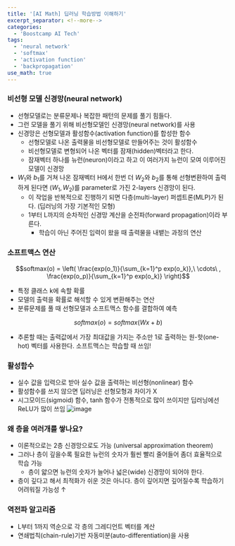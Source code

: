 ```yaml
---
title: '[AI Math] 딥러닝 학습방법 이해하기'
excerpt_separator: <!--more-->
categories:
  - 'Boostcamp AI Tech'
tags:
  - 'neural network'
  - 'softmax'
  - 'activation function'
  - 'backpropagation'
use_math: true
---
```


### 비선형 모델 신경망(neural network) 
- 선형모델로는 분류문제나 복잡한 패턴의 문제를 풀기 힘들다.
- 그런 모델을 풀기 위해 비선형모델인 신경망(neural network)를 사용
- 신경망은 선형모델과 활성함수(activation function)를 합성한 함수
    - 선형모델로 나온 출력물을 비선형모델로 만들어주는 것이 활성함수
    - 비선형모델로 변형되어 나온 벡터를 잠재(hidden)벡터라고 한다.
    - 잠재벡터 하나를 뉴런(neuron)이라고 하고 이 여러가지 뉴런이 모여 이루어진 모델이 신경망
- $W_1$와 $b_1$를 거쳐 나온 잠재벡터 H에서 한번 더 $W_2$와 $b_2$를 통해 선형변환하여 출력하게 된다면 $(W_1, W_2)$를 parameter로 가진 2-layers 신경망이 된다.
    - 이 작업을 반복적으로 진행하기 되면 다층(multi-layer) 퍼셉트론(MLP)가 된다. (딥러닝의 가장 기본적인 모형)
    - 1부터 L까지의 순차적인 신경망 계산을 순전파(forward propagation)이라 부른다.
        - 학습이 아닌 주어진 입력이 왔을 때 출력물을 내뱉는 과정의 연산

### 소프트맥스 연산  

$$softmax(o) = \left( \frac{exp(o_1)}{\sum_{k=1}^p exp(o_k)},\ \cdots\ , \frac{exp(o_p)}{\sum_{k=1}^p exp(o_k)} \right)$$

- 특정 클래스 k에 속할 확률 
- 모델의 출력을 확률로 해석할 수 있게 변환해주는 연산
- 분류문제를 풀 때 선형모델과 소프트맥스 함수를 결합하여 예측

$$softmax(o) = softmax(Wx+b)$$

- 추론할 때는 출력값에서 가장 최대값을 가지는 주소만 1로 출력하는 원-핫(one-hot) 벡터를 사용한다. 소프트맥스는 학습할 때 쓰임!

### 활성함수
- 실수 값을 입력으로 받아 실수 값을 출력하는 비선형(nonlinear) 함수
- 활성함수를 쓰지 않으면 딥러닝은 선형모형과 차이가 X
- 시그모이드(sigmoid) 함수, tanh 함수가 전통적으로 많이 쓰이지만 딥러닝에선 ReLU가 많이 쓰임
![image](https://user-images.githubusercontent.com/59808674/194135314-3654792c-3634-4ba4-b0f0-8ea34eb47b8a.png)  

### 왜 층을 여러개를 쌓나요?
- 이론적으로는 2층 신경망으로도 가능 (universal approximation theorem)
- 그러나 층이 깊을수록 필요한 뉴런의 숫자가 훨씬 빨리 줄어들어 좀더 효율적으로 학습 가능
    - 층이 얇으면 뉴런의 숫자가 늘어나 넓은(wide) 신경망이 되어야 한다.
- 층이 깊다고 해서 최적화가 쉬운 것은 아니다. 층이 깊어지면 깊어질수록 학습하기 어려워질 가능성 $\uparrow$  

### 역전파 알고리즘
- L부터 1까지 역순으로 각 층의 그레디언트 벡터를 계산
- 연쇄법칙(chain-rule)기반 자동미분(auto-differentiation)을 사용